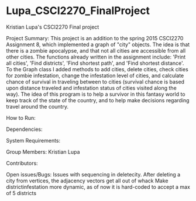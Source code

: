 # Lupa_CSCI2270_FinalProject
Kristian Lupa's CSCI2270 Final project

Project Summary:
This project is an addition to the spring 2015 CSCI2270 Assignment 8, which implemented a graph of "city" objects. The idea is that there is a zombie apocalypse, and that not all cities are accessible from all other cities. The functions already written in the assignment include: 'Print all cities', 'Find districts', 'Find shortest path', and 'Find shortest distance'. To the Graph class I added methods to add cities, delete cities, check cities for zombie infestation, change the infestation level of cities, and calculate chance of survival in traveling between to cities (survival chance is based upon distance traveled and infestation status of cities visited along the way). The idea of this program is to help a survivor in this fantasy world to keep track of the state of the country, and to help make decisions regarding travel around the country.

How to Run:


Dependencies:


System Requirements:


Group Members:
Kristian Lupa

Contributors:


Open issues/Bugs:
Issues with sequencing in deletecity. After deleting a city from vertices, the adjacency vectors get all out of whack
Make districtinfestation more dynamic, as of now it is hard-coded to accept a max of 5 districts
